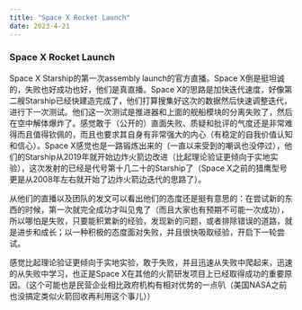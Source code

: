 ```yaml
---
title: "Space X Rocket Launch"
date: 2023-4-21
---
```


### Space X Rocket Launch

Space X Starship的第一次assembly launch的官方直播。Space X倒是挺坦诚的，失败也好成功也好，他们是真直播。Space X的思路是加快迭代速度，好像第二艘Starship已经快建造完成了，他们打算搜集好这次的数据然后快速调整迭代，进行下一次测试。他们这一次测试是推进器和上面的舰船模块的分离失败了，然后在空中解体爆炸了。感觉敢于（公开的）直面失败、质疑和批评的气度还是非常难得而且值得钦佩的，而且也要求其自身有非常强大的内心（有稳定的自我价值认知和信心）。Space X感觉也是一路锻炼出来的（一直以来受到的嘲讽也没停过），他们的Starship从2019年就开始边炸火箭边改进（比起理论验证更倾向于实地实验），这次发射的已经是代号第十几二十的Starship了（Space X之前的猎鹰型号更是从2008年左右就开始了边炸火箭边迭代的思路了）。

从他们的直播以及团队的发文可以看出他们的态度还是挺有意思的：在尝试新的东西的时候，第一次就完全成功才叫见鬼了（而且大家也有预期不可能一次成功），所以哪怕是失败，只要能积累新的经验，发现新的问题，或者排除错误的道路，就是进步和成长；以一种积极的态度面对失败，并且很快吸取经验，开启下一轮尝试。

感觉比起理论验证更倾向于实地实验，敢于失败，并且迅速从失败中爬起来，迅速的从失败中学习，也正是Space X在其他的火箭研发项目上已经取得成功的重要原因。（这个可能也是民营企业相比政府机构有相对优势的一点叭（美国NASA之前也没搞定类似火箭回收再利用这个事儿））
